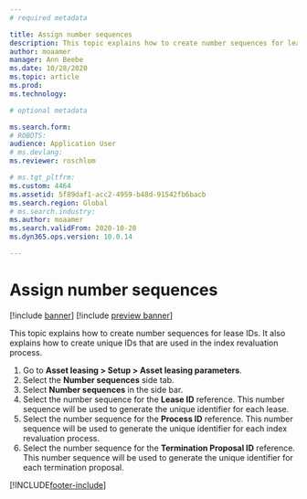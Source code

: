 ```yaml
---
# required metadata

title: Assign number sequences
description: This topic explains how to create number sequences for lease IDs. It also explains how to create unique IDs that are used in the index revaluation process.
author: moaamer
manager: Ann Beebe
ms.date: 10/28/2020
ms.topic: article
ms.prod: 
ms.technology: 

# optional metadata

ms.search.form: 
# ROBOTS: 
audience: Application User
# ms.devlang: 
ms.reviewer: roschlom

# ms.tgt_pltfrm: 
ms.custom: 4464
ms.assetid: 5f89daf1-acc2-4959-b48d-91542fb6bacb
ms.search.region: Global
# ms.search.industry: 
ms.author: moaamer
ms.search.validFrom: 2020-10-28
ms.dyn365.ops.version: 10.0.14

---
```


# Assign number sequences

[!include [banner](../includes/banner.md)]
[!include [preview banner](../includes/preview-banner.md)]

This topic explains how to create number sequences for lease IDs. It also explains how to create unique IDs that are used in the index revaluation process.

1. Go to **Asset leasing \> Setup \> Asset leasing parameters**.
2. Select the **Number sequences** side tab.
3. Select **Number sequences** in the side bar.
4. Select the number sequence for the **Lease ID** reference. This number sequence will be used to generate the unique identifier for each lease.
5. Select the number sequence for the **Process ID** reference. This number sequence will be used to generate the unique identifier for each index revaluation process.
6. Select the number sequence for the **Termination Proposal ID** reference. This number sequence will be used to generate the unique identifier for each termination proposal.


[!INCLUDE[footer-include](../../includes/footer-banner.md)]
